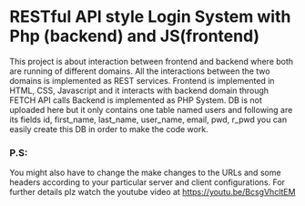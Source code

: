# RESTful API style Login System with Php (backend) and JS(frontend)
This project is about interaction between frontend and backend where both are running of different domains.
All the interactions between the two domains is implemented as REST services.
Frontend is implemented in HTML, CSS, Javascript and it interacts with backend domain through FETCH API calls
Backend is implemented as PHP System.
DB is not uploaded here but it only contains one table named users and following are its fields
id, first_name, last_name, user_name, email, pwd, r_pwd
you can easily create this DB in order to make the code work.
### P.S:
 You might also have to change the make changes to the URLs and some headers according to your particular server and client configurations. For further details plz watch the youtube video at https://youtu.be/BcsgVhcltEM